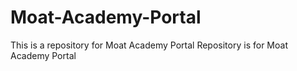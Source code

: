 # Moat-Academy-Portal
This is a repository for Moat Academy Portal
Repository is for Moat Academy Portal
